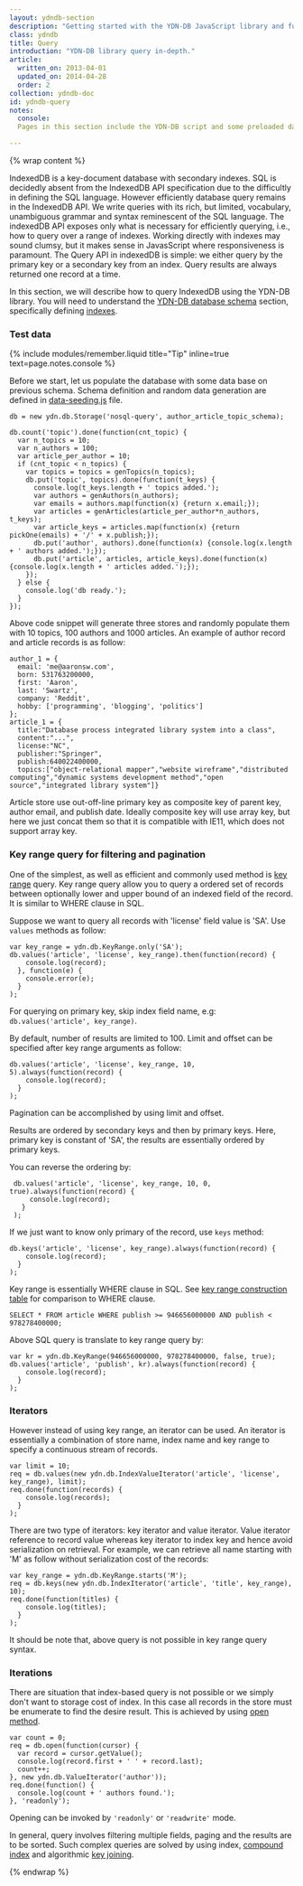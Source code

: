 ```yaml
---
layout: ydndb-section
description: "Getting started with the YDN-DB JavaScript library and fundamental database concepts"
class: ydndb
title: Query
introduction: "YDN-DB library query in-depth."
article:
  written_on: 2013-04-01
  updated_on: 2014-04-28
  order: 2
collection: ydndb-doc
id: ydndb-query
notes:
  console:
  Pages in this section include the YDN-DB script and some preloaded data and utility functions.  You can follow the sample code in your browser's developer console to see in action.

---
```


{% wrap content %}


IndexedDB is a key-document database with secondary indexes. SQL is decidedly absent from the IndexedDB API specification due to the difficultly in defining the SQL language. However efficiently database query remains in the IndexedDB API. We write queries with its rich, but limited, vocabulary, unambiguous grammar and syntax reminescent of the SQL language. The indexedDB API exposes only what is necessary for efficiently querying, i.e., how to query over a range of indexes. Working directly with indexes may sound clumsy, but it makes sense in JavasScript where responsiveness is paramount.  The Query API in indexedDB is simple: we either query by the primary key or a secondary key from an index. Query results are always returned one record at a time.

In this section, we will describe how to query IndexedDB using the YDN-DB library. You will need to understand the [YDN-DB database schema](../setup/schema.html) section, specifically defining [indexes](../setup/index.html).

### Test data

<script src="/js/ydn-db/data-seeding.js"></script>

{% include modules/remember.liquid title="Tip" inline=true text=page.notes.console %}

Before we start, let us populate the database with some data base on previous schema. Schema definition and random data generation are defined in [data-seeding.js](http://dev.yathit.com/js/ydn-db/data-seeding.js) file.

    db = new ydn.db.Storage('nosql-query', author_article_topic_schema);

    db.count('topic').done(function(cnt_topic) {
      var n_topics = 10;
      var n_authors = 100;
      var article_per_author = 10;
      if (cnt_topic < n_topics) {
        var topics = topics = genTopics(n_topics);
        db.put('topic', topics).done(function(t_keys) {
          console.log(t_keys.length + ' topics added.');
          var authors = genAuthors(n_authors);
          var emails = authors.map(function(x) {return x.email;});
          var articles = genArticles(article_per_author*n_authors, t_keys);
          var article_keys = articles.map(function(x) {return pickOne(emails) + '/' + x.publish;});
          db.put('author', authors).done(function(x) {console.log(x.length + ' authors added.');});
          db.put('article', articles, article_keys).done(function(x) {console.log(x.length + ' articles added.');});
        });
      } else {
        console.log('db ready.');
      }
    });

Above code snippet will generate three stores and randomly populate them with 10 topics, 100 authors and 1000 articles. An example of author record and article records is as follow:

    author_1 = {
      email: 'me@aaronsw.com',
      born: 531763200000,
      first: 'Aaron',
      last: 'Swartz',
      company: 'Reddit',
      hobby: ['programming', 'blogging', 'politics']
    };
    article_1 = {
      title:"Database process integrated library system into a class",
      content:"...",
      license:"NC",
      publisher:"Springer",
      publish:640022400000,
      topics:["object-relational mapper","website wireframe","distributed computing","dynamic systems development method","open source","integrated library system"]}

Article store use out-off-line primary key as composite key of parent key, author email, and publish date. Ideally composite key will use array key, but here we just concat them so that it is compatible with IE11, which does not support array key.


### Key range query for filtering and pagination

One of the simplest, as well as efficient and commonly used method is [key range](../setup/key.html#keyrange) query. Key range query allow you to query a ordered set of records between optionally lower and upper bound of an indexed field of the record. It is similar to WHERE clause in SQL.

Suppose we want to query all records with 'license' field value is 'SA'. Use `values` methods as follow:

    var key_range = ydn.db.KeyRange.only('SA');
    db.values('article', 'license', key_range).then(function(record) {
        console.log(record);
      }, function(e) {
        console.error(e);
      }
    );

For querying on primary key, skip index field name, e.g: `db.values('article', key_range)`.

By default, number of results are limited to 100. Limit and offset can be specified after key range arguments as follow:

    db.values('article', 'license', key_range, 10, 5).always(function(record) {
        console.log(record);
      }
    );

Pagination can be accomplished by using limit and offset.

Results are ordered by secondary keys and then by primary keys. Here, primary key is constant of 'SA', the results are essentially ordered by primary keys.

You can reverse the ordering by:

     db.values('article', 'license', key_range, 10, 0, true).always(function(record) {
         console.log(record);
       }
     );

If we just want to know only primary of the record, use `keys` method:

    db.keys('article', 'license', key_range).always(function(record) {
        console.log(record);
      }
    );

Key range is essentially WHERE clause in SQL. See [key range construction table](../setup/key.html#keyrange) for comparison to WHERE clause.

    SELECT * FROM article WHERE publish >= 946656000000 AND publish < 978278400000;

Above SQL query is translate to key range query by:

    var kr = ydn.db.KeyRange(946656000000, 978278400000, false, true);
    db.values('article', 'publish', kr).always(function(record) {
        console.log(record);
      }
    );

### Iterators

However instead of using key range, an iterator can be used. An iterator is essentially a combination of store name, index name and key range to specify a continuous stream of records.

    var limit = 10;
    req = db.values(new ydn.db.IndexValueIterator('article', 'license', key_range), limit);
    req.done(function(records) {
        console.log(records);
      }
    );

There are two type of iterators: key iterator and value iterator. Value iterator reference to record value whereas key iterator to index key and hence avoid serialization on retrieval. For example, we can retrieve all name starting with 'M' as follow without serialization cost of the records:

    var key_range = ydn.db.KeyRange.starts('M');
    req = db.keys(new ydn.db.IndexIterator('article', 'title', key_range), 10);
    req.done(function(titles) {
        console.log(titles);
      }
    );

It should be note that, above query is not possible in key range query syntax.

### Iterations

There are situation that index-based query is not possible or we simply don't want to storage cost of index. In this case all records in the store must be enumerate to find the desire result. This is achieved by using [open method](/api/ydn/db/storage.html#open).

    var count = 0;
    req = db.open(function(cursor) {
      var record = cursor.getValue();
      console.log(record.first + ' ' + record.last);
      count++;
    }, new ydn.db.ValueIterator('author'));
    req.done(function() {
      console.log(count + ' authors found.');
    }, 'readonly');

Opening can be invoked by `'readonly'` or `'readwrite'` mode.

In general, query involves filtering multiple fields, paging and the results are to be sorted. Such complex queries are solved by using index, [compound index](compound-index.html) and algorithmic [key joining](key-joining.html).

{% endwrap %}
